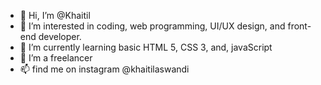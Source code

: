 - 👋 Hi, I’m @Khaitil
- 👀 I’m interested in coding, web programming, UI/UX design, and front-end developer.
- 🌱 I’m currently learning basic HTML 5, CSS 3, and, javaScript
- 💞️ I’m a freelancer
- 📫 find me on instagram @khaitilaswandi

<!---
Khaitil/Khaitil is a ✨ special ✨ repository because its `README.md` (this file) appears on your GitHub profile.
You can click the Preview link to take a look at your changes.
--->
